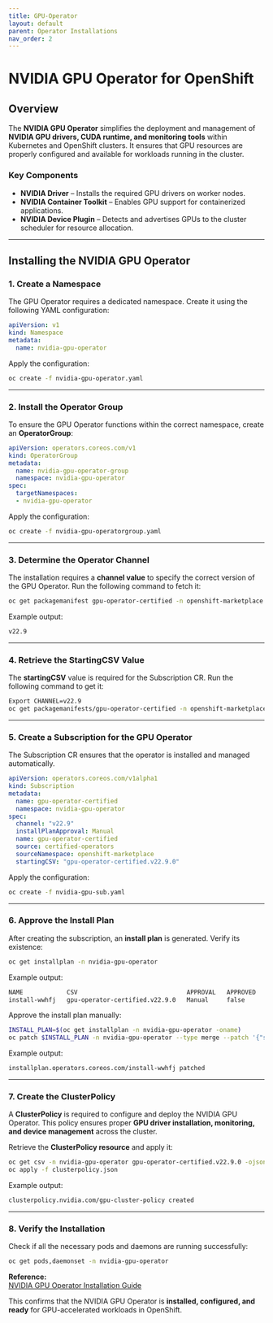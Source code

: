 ```yaml
---
title: GPU-Operator
layout: default
parent: Operator Installations
nav_order: 2
---
```


# **NVIDIA GPU Operator for OpenShift**  

## **Overview**  
The **NVIDIA GPU Operator** simplifies the deployment and management of **NVIDIA GPU drivers, CUDA runtime, and monitoring tools** within Kubernetes and OpenShift clusters. It ensures that GPU resources are properly configured and available for workloads running in the cluster.  

### **Key Components**  
- **NVIDIA Driver** – Installs the required GPU drivers on worker nodes.  
- **NVIDIA Container Toolkit** – Enables GPU support for containerized applications.  
- **NVIDIA Device Plugin** – Detects and advertises GPUs to the cluster scheduler for resource allocation.  

---

## **Installing the NVIDIA GPU Operator**  

### **1. Create a Namespace**  

The GPU Operator requires a dedicated namespace. Create it using the following YAML configuration:  
```yaml
apiVersion: v1  
kind: Namespace  
metadata:  
  name: nvidia-gpu-operator  
```

Apply the configuration:  
```sh
oc create -f nvidia-gpu-operator.yaml  
```
---

### **2. Install the Operator Group**  

To ensure the GPU Operator functions within the correct namespace, create an **OperatorGroup**:  
```yaml
apiVersion: operators.coreos.com/v1  
kind: OperatorGroup  
metadata:  
  name: nvidia-gpu-operator-group  
  namespace: nvidia-gpu-operator  
spec:  
  targetNamespaces:  
  - nvidia-gpu-operator  
```

Apply the configuration:  
```sh
oc create -f nvidia-gpu-operatorgroup.yaml  
```
---

### **3. Determine the Operator Channel**  

The installation requires a **channel value** to specify the correct version of the GPU Operator. Run the following command to fetch it:  
```sh
oc get packagemanifest gpu-operator-certified -n openshift-marketplace -o jsonpath='{.status.defaultChannel}'  
```

Example output:  
```sh
v22.9  
```
---

### **4. Retrieve the StartingCSV Value**  

The **startingCSV** value is required for the Subscription CR. Run the following command to get it:  
```sh
Export CHANNEL=v22.9  
oc get packagemanifests/gpu-operator-certified -n openshift-marketplace -ojson | jq -r '.status.channels[] | select(.name == "'$CHANNEL'") | .currentCSV'  
```

---

### **5. Create a Subscription for the GPU Operator**  

The Subscription CR ensures that the operator is installed and managed automatically.  
```yaml
apiVersion: operators.coreos.com/v1alpha1  
kind: Subscription  
metadata:  
  name: gpu-operator-certified  
  namespace: nvidia-gpu-operator  
spec:  
  channel: "v22.9"  
  installPlanApproval: Manual  
  name: gpu-operator-certified  
  source: certified-operators  
  sourceNamespace: openshift-marketplace  
  startingCSV: "gpu-operator-certified.v22.9.0"  
```

Apply the configuration:  
```sh
oc create -f nvidia-gpu-sub.yaml  
```
---

### **6. Approve the Install Plan**  

After creating the subscription, an **install plan** is generated. Verify its existence:  
```sh
oc get installplan -n nvidia-gpu-operator  
```

Example output:  
```sh
NAME            CSV                              APPROVAL   APPROVED  
install-wwhfj   gpu-operator-certified.v22.9.0   Manual     false  
```
Approve the install plan manually:  
```sh
INSTALL_PLAN=$(oc get installplan -n nvidia-gpu-operator -oname)  
oc patch $INSTALL_PLAN -n nvidia-gpu-operator --type merge --patch '{"spec":{"approved":true }}'  
```
Example output:  
```sh
installplan.operators.coreos.com/install-wwhfj patched  
```
---

### **7. Create the ClusterPolicy**  

A **ClusterPolicy** is required to configure and deploy the NVIDIA GPU Operator. This policy ensures proper **GPU driver installation, monitoring, and device management** across the cluster.  

Retrieve the **ClusterPolicy resource** and apply it:  
```sh
oc get csv -n nvidia-gpu-operator gpu-operator-certified.v22.9.0 -ojsonpath={.metadata.annotations.alm-examples} | jq .[0] > clusterpolicy.json  
oc apply -f clusterpolicy.json  
```

Example output:  

```sh
clusterpolicy.nvidia.com/gpu-cluster-policy created  
```
---

### **8. Verify the Installation**  
Check if all the necessary pods and daemons are running successfully:  
```sh
oc get pods,daemonset -n nvidia-gpu-operator  
```


**Reference:**  
[NVIDIA GPU Operator Installation Guide](https://docs.nvidia.com/datacenter/cloud-native/openshift/23.9.2/install-gpu-ocp.html)  

This confirms that the NVIDIA GPU Operator is **installed, configured, and ready** for GPU-accelerated workloads in OpenShift.